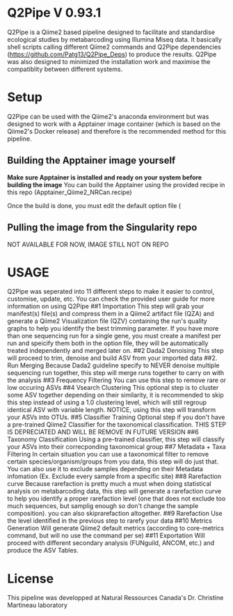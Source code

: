 # Q2Pipe V 0.93.1
Q2Pipe is a Qiime2 based pipeline designed to facilitate and standardise ecological studies by metabarcoding using Illumina Miseq data. It basically shell scripts calling different Qiime2 commands and Q2Pipe dependencies (https://github.com/Patg13/Q2Pipe_Deps) to produce the results. Q2Pipe was also designed to minimized the installation work and maximise the compatiblity between different systems.

# Setup

Q2Pipe can be used with the Qiime2's anaconda environment but was designed to work with a Apptainer image container (which is based on the Qiime2's Docker release) and therefore is the recommended method for this pipeline.

## Building the Apptainer image yourself
**Make sure Apptainer is installed and ready on your system before building the image**
You can build the Apptainer using the provided recipe in this repo (Apptainer_Qiime2_NRCan.recipe)

Once the build is done, you must edit the default option file (

## Pulling the image from the Singularity repo
NOT AVAILABLE FOR NOW, IMAGE STILL NOT ON REPO

# USAGE
Q2Pipe was seperated into 11 different steps to make it easier to control, customise, update, etc.
You can check the provided user guide for more information on using Q2Pipe
##1 Importation
This step will grab your manifest(s) file(s) and compress them in a Qiime2 artifact file (QZA) and generate a Qiime2 Visualization file (QZV) containing the run's quality graphs to help you identify the best trimming parameter. If you have more than one sequencing run for a single gene, you must create a manifest per run and speicify them both in the option file, they will be automatically treated independently and merged later on.
##2 Dada2 Denoising
This step will proceed to trim, denoise and build ASV from your imported data
##2. Run Merging
Because Dada2 guideline specify to NEVER denoise multiple sequencing run together, this step will merge runs together to carry on with the analysis
##3 Frequency Filtering
You can use this step to remove rare or low occuring ASVs
##4 Vsearch Clustering
This optional step is to cluster some ASV together depending on their similarity, it is recommended to skip this step instead of using a 1.0 clustering level, which will still regroup identical ASV with variable length. NOTICE, using this step will transform your ASVs into OTUs.
##5 Classifier Training
Optional step if you don't have a pre-trained Qiime2 Classifier for the taxonomical classification. THIS STEP IS DEPRECIATED AND WILL BE REMOVE IN FUTURE VERSION
##6 Taxonomy Classification
Using a pre-trained classifier, this step will classify your ASVs into their correcponding taxonomical group
##7 Metadata + Taxa Filtering
In certain situation you can use a taxonomical filter to remove certain species/organism/groups from you data, this step will do just that. You can also use it to exclude samples depending on their Metadata infomation (Ex. Exclude every sample from a specific site)
##8 Rarefaction curve
Because rarefaction is pretty much a must when doing statistical analysis on metabarcoding data, this step will generate a rarefaction curve to help you identify a proper rarefaction level (one that does not exclude too much sequences, but samplig enough so don't change the sample composition). you can also skiprarefaction altogether.
##9 Rarefaction
Use the level identified in the previous step to rarefy your data
##10 Metrics Generation
Will generate Qiime2 default metrics (according to core-metrics command, but will no use the command per se)
##11 Exportation
Will proceed with different secondary analysis (FUNguild, ANCOM, etc.) and produce the ASV Tables.


# License

This pipeline was developped at Natural Ressources Canada's Dr. Christine Martineau laboratory

